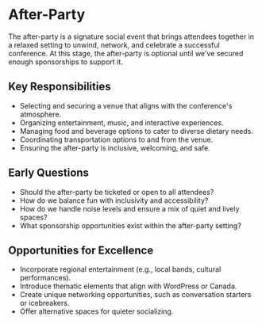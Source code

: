# After-Party

The after-party is a signature social event that brings attendees together in a relaxed setting to unwind, network, and celebrate a successful conference. At this stage, the after-party is optional until we've secured enough sponsorships to support it.

## Key Responsibilities

- Selecting and securing a venue that aligns with the conference's atmosphere.
- Organizing entertainment, music, and interactive experiences.
- Managing food and beverage options to cater to diverse dietary needs.
- Coordinating transportation options to and from the venue.
- Ensuring the after-party is inclusive, welcoming, and safe.

## Early Questions

- Should the after-party be ticketed or open to all attendees?
- How do we balance fun with inclusivity and accessibility?
- How do we handle noise levels and ensure a mix of quiet and lively spaces?
- What sponsorship opportunities exist within the after-party setting?

## Opportunities for Excellence

- Incorporate regional entertainment (e.g., local bands, cultural performances).
- Introduce thematic elements that align with WordPress or Canada.
- Create unique networking opportunities, such as conversation starters or icebreakers.
- Offer alternative spaces for quieter socializing.